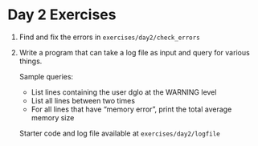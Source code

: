 # Day 2 Exercises

1. Find and fix the errors in `exercises/day2/check_errors`


2. Write a program that can take a log file as input and query for various things.

    Sample queries:
    * List lines containing the user dglo at the WARNING level
    * List all lines between two times
    * For all lines that have “memory error”, print the total average memory size

    Starter code and log file available at `exercises/day2/logfile`
